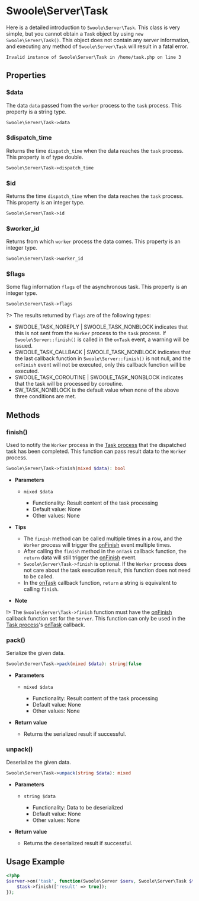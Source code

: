 # Swoole\Server\Task

Here is a detailed introduction to `Swoole\Server\Task`. This class is very simple, but you cannot obtain a `Task` object by using `new Swoole\Server\Task()`. This object does not contain any server information, and executing any method of `Swoole\Server\Task` will result in a fatal error.

```shell
Invalid instance of Swoole\Server\Task in /home/task.php on line 3
```

## Properties

### $data
The data `data` passed from the `worker` process to the `task` process. This property is a string type.

```php
Swoole\Server\Task->data
```

### $dispatch_time
Returns the time `dispatch_time` when the data reaches the `task` process. This property is of type double.

```php
Swoole\Server\Task->dispatch_time
```

### $id
Returns the time `dispatch_time` when the data reaches the `task` process. This property is an integer type.

```php
Swoole\Server\Task->id
```

### $worker_id
Returns from which `worker` process the data comes. This property is an integer type.

```php
Swoole\Server\Task->worker_id
```

### $flags
Some flag information `flags` of the asynchronous task. This property is an integer type.

```php
Swoole\Server\Task->flags
```

?> The results returned by `flags` are of the following types:
  - SWOOLE_TASK_NOREPLY | SWOOLE_TASK_NONBLOCK indicates that this is not sent from the `Worker` process to the `task` process. If `Swoole\Server::finish()` is called in the `onTask` event, a warning will be issued.
  - SWOOLE_TASK_CALLBACK | SWOOLE_TASK_NONBLOCK indicates that the last callback function in `Swoole\Server::finish()` is not null, and the `onFinish` event will not be executed, only this callback function will be executed.
  - SWOOLE_TASK_COROUTINE | SWOOLE_TASK_NONBLOCK indicates that the task will be processed by coroutine.
  - SW_TASK_NONBLOCK is the default value when none of the above three conditions are met.

## Methods

### finish()

Used to notify the `Worker` process in the [Task process](/learn?id=taskworker-process) that the dispatched task has been completed. This function can pass result data to the `Worker` process.

```php
Swoole\Server\Task->finish(mixed $data): bool
```

  * **Parameters**

    * `mixed $data`

      * Functionality: Result content of the task processing
      * Default value: None
      * Other values: None

  * **Tips**
    * The `finish` method can be called multiple times in a row, and the `Worker` process will trigger the [onFinish](/server/events?id=onfinish) event multiple times.
    * After calling the `finish` method in the `onTask` callback function, the `return` data will still trigger the [onFinish](/server/events?id=onfinish) event.
    * `Swoole\Server\Task->finish` is optional. If the `Worker` process does not care about the task execution result, this function does not need to be called.
    * In the [onTask](/server/events?id=ontask) callback function, `return` a string is equivalent to calling `finish`.

  * **Note**

  !> The `Swoole\Server\Task->finish` function must have the [onFinish](/server/events?id=onfinish) callback function set for the `Server`. This function can only be used in the [Task process](/learn?id=taskworker-process)'s [onTask](/server/events?id=ontask) callback.

### pack()

Serialize the given data.

```php
Swoole\Server\Task->pack(mixed $data): string|false
```

  * **Parameters**

    * `mixed $data`

      * Functionality: Result content of the task processing
      * Default value: None
      * Other values: None

  * **Return value**
    * Returns the serialized result if successful.

### unpack()

Deserialize the given data.

```php
Swoole\Server\Task->unpack(string $data): mixed
```

  * **Parameters**

    * `string $data`

      * Functionality: Data to be deserialized
      * Default value: None
      * Other values: None

  * **Return value**
    * Returns the deserialized result if successful.

## Usage Example
```php
<?php
$server->on('task', function(Swoole\Server $serv, Swoole\Server\Task $task) {
    $task->finish(['result' => true]);
});
```
